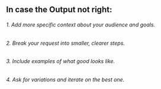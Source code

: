 ## In case the Output not right:

###### 1. Add more specific context about your audience and goals.

###### 2. Break your request into smaller, clearer steps.

###### 3. Include examples of what good looks like.

###### 4. Ask for variations and iterate on the best one.
